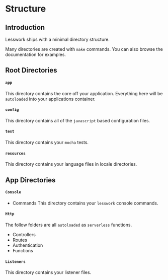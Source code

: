 # Structure

## Introduction
Lesswork ships with a minimal directory structure. 

Many directories are created with `make` commands. You can also browse the documentation for examples.

## Root Directories
####  `app`
This directory contains the core off your application. Everything here will be `autoloaded` into your applications container.

####  `config`
This directory contains all of the `javascript` based configuration files.

####  `test`
This directory contains your `mocha` tests.

#### `resources`
This directory contains your language files in locale directories.

## App Directories 

####  `Console` 
* Commands
This directory contains your `lesswork` console commands.


####  `Http`
The follow folders are all `autoloaded` as `serverless` functions.
* Controllers
* Routes
* Authentication
* Functions

####  `Listeners`
This directory contains your listener files.



